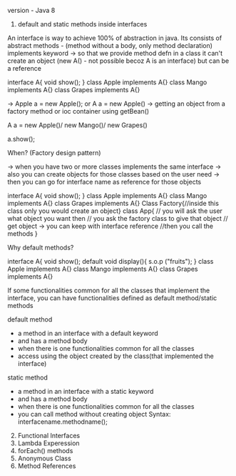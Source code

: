 version  - Java 8

1. default and static methods inside interfaces

An interface is way to achieve 100% of abstraction in java.
Its consists of abstract methods - (method without a body, only method declaration)
implements keyword -> so that we provide method defn in a class
it can't create an object (new A() - not possible becoz A is an interface)
but can be a reference

interface A{ void show(); }
class Apple implements A{}
class Mango implements A{}
class Grapes implements A{}

-> Apple a = new Apple(); or  A a = new Apple()
-> getting an object from a factory method or ioc container using getBean()

A a = new Apple()/ new Mango()/ new Grapes()

a.show();

When? (Factory design pattern)

-> when you have  two or more classes implements the same interface
-> also you can create objects for those classes based on the user need
-> then you can go for interface name as reference  for those objects

interface A{ void show(); }
class Apple implements A{}
class Mango implements A{}
class Grapes implements A{}
Class Factory{//inside this class only you would create an object}
class App{
// you will ask the user what object you want then
// you ask the factory class to give that object
// get object -> you can keep with interface reference
//then you call the methods
}

Why default methods?

interface A{ void show(); default void display(){ s.o.p ("fruits"); }
class Apple implements A{}
class Mango implements A{}
class Grapes implements A{}

If some functionalities common for all the classes that implement the interface,
you can have functionalities defined as default method/static methods


default method

- a method in an interface with a default keyword 
- and has a method body
- when there is one functionalities common for all the classes 
- access using the object created by the class(that implemented the interface)

static method
- a method in an interface with a static keyword 
- and has a method body
- when there is one functionalities common for all the classes 
- you can call method without creating object
Syntax: interfacename.methodname();

2. Functional Interfaces
3. Lambda Experession
4. forEach() methods
5. Anonymous Class
6. Method References
